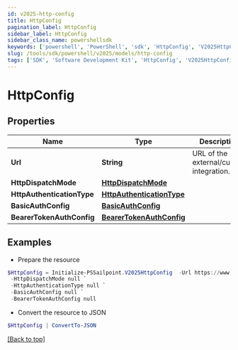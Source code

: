 ```yaml
---
id: v2025-http-config
title: HttpConfig
pagination_label: HttpConfig
sidebar_label: HttpConfig
sidebar_class_name: powershellsdk
keywords: ['powershell', 'PowerShell', 'sdk', 'HttpConfig', 'V2025HttpConfig'] 
slug: /tools/sdk/powershell/v2025/models/http-config
tags: ['SDK', 'Software Development Kit', 'HttpConfig', 'V2025HttpConfig']
---
```



# HttpConfig

## Properties

Name | Type | Description | Notes
------------ | ------------- | ------------- | -------------
**Url** | **String** | URL of the external/custom integration. | [required]
**HttpDispatchMode** | [**HttpDispatchMode**](http-dispatch-mode) |  | [required]
**HttpAuthenticationType** | [**HttpAuthenticationType**](http-authentication-type) |  | [optional] 
**BasicAuthConfig** | [**BasicAuthConfig**](basic-auth-config) |  | [optional] 
**BearerTokenAuthConfig** | [**BearerTokenAuthConfig**](bearer-token-auth-config) |  | [optional] 

## Examples

- Prepare the resource
```powershell
$HttpConfig = Initialize-PSSailpoint.V2025HttpConfig  -Url https://www.example.com `
 -HttpDispatchMode null `
 -HttpAuthenticationType null `
 -BasicAuthConfig null `
 -BearerTokenAuthConfig null
```

- Convert the resource to JSON
```powershell
$HttpConfig | ConvertTo-JSON
```


[[Back to top]](#) 

